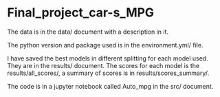 # Final_project_car-s_MPG

The data is in the data/ document with a description in it. 

The python version and package used is in the environment.yml/ file. 

I have saved the best models in different splitting for each model used. They are in the results/ document. 
The scores for each model is the results/all_scores/, a summary of scores is in results/scores_summary/.

The code is in a jupyter notebook called Auto_mpg in the src/ document.
